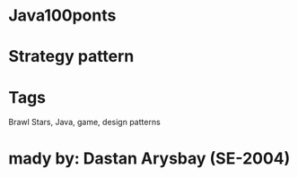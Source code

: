 # Java100ponts
# Strategy pattern
# Tags
Brawl Stars, Java, game, design patterns

# mady by: Dastan Arysbay (SE-2004)
